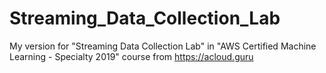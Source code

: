 # Streaming_Data_Collection_Lab
My version for "Streaming Data Collection Lab" in "AWS Certified Machine Learning - Specialty 2019" course from https://acloud.guru
